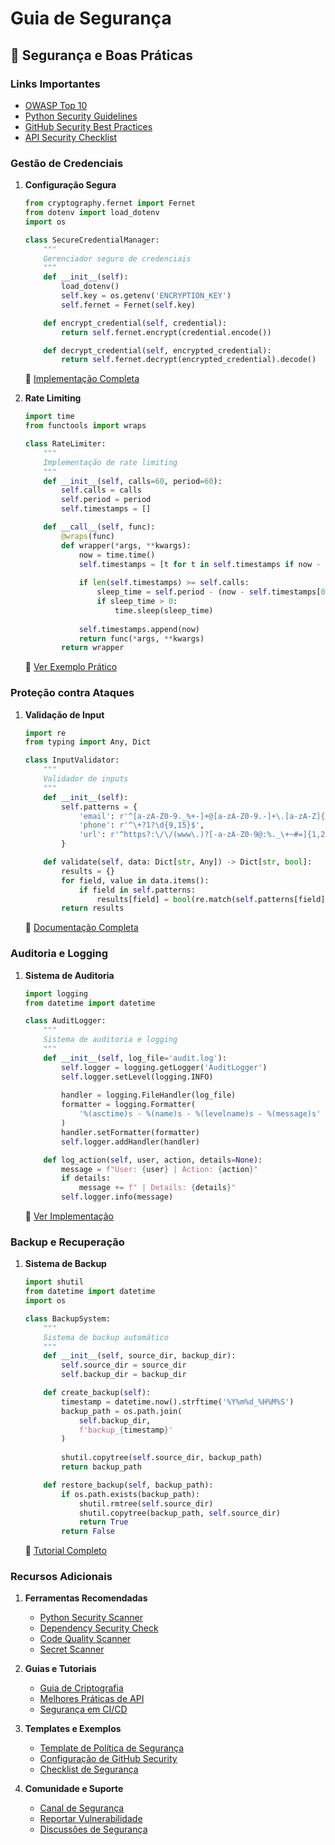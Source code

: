 # Guia de Segurança

## 🔐 Segurança e Boas Práticas

### Links Importantes
- [OWASP Top 10](https://owasp.org/www-project-top-ten/)
- [Python Security Guidelines](https://python-security.readthedocs.io/)
- [GitHub Security Best Practices](https://docs.github.com/en/code-security)
- [API Security Checklist](https://github.com/shieldfy/API-Security-Checklist)

### Gestão de Credenciais

1. **Configuração Segura**
   ```python
   from cryptography.fernet import Fernet
   from dotenv import load_dotenv
   import os
   
   class SecureCredentialManager:
       """
       Gerenciador seguro de credenciais
       """
       def __init__(self):
           load_dotenv()
           self.key = os.getenv('ENCRYPTION_KEY')
           self.fernet = Fernet(self.key)
   
       def encrypt_credential(self, credential):
           return self.fernet.encrypt(credential.encode())
   
       def decrypt_credential(self, encrypted_credential):
           return self.fernet.decrypt(encrypted_credential).decode()
   ```
   🔗 [Implementação Completa](https://github.com/Lucasdoreac/claude-mcp-toolkit/tree/main/examples/security/credential_manager.py)

2. **Rate Limiting**
   ```python
   import time
   from functools import wraps
   
   class RateLimiter:
       """
       Implementação de rate limiting
       """
       def __init__(self, calls=60, period=60):
           self.calls = calls
           self.period = period
           self.timestamps = []
   
       def __call__(self, func):
           @wraps(func)
           def wrapper(*args, **kwargs):
               now = time.time()
               self.timestamps = [t for t in self.timestamps if now - t < self.period]
               
               if len(self.timestamps) >= self.calls:
                   sleep_time = self.period - (now - self.timestamps[0])
                   if sleep_time > 0:
                       time.sleep(sleep_time)
               
               self.timestamps.append(now)
               return func(*args, **kwargs)
           return wrapper
   ```
   🔗 [Ver Exemplo Prático](https://github.com/Lucasdoreac/claude-mcp-toolkit/tree/main/examples/security/rate_limiter.py)

### Proteção contra Ataques

1. **Validação de Input**
   ```python
   import re
   from typing import Any, Dict
   
   class InputValidator:
       """
       Validador de inputs
       """
       def __init__(self):
           self.patterns = {
               'email': r'^[a-zA-Z0-9._%+-]+@[a-zA-Z0-9.-]+\.[a-zA-Z]{2,}$',
               'phone': r'^\+?1?\d{9,15}$',
               'url': r'^https?:\/\/(www\.)?[-a-zA-Z0-9@:%._\+~#=]{1,256}\.[a-zA-Z0-9()]{1,6}\b([-a-zA-Z0-9()@:%_\+.~#?&//=]*)$'
           }
   
       def validate(self, data: Dict[str, Any]) -> Dict[str, bool]:
           results = {}
           for field, value in data.items():
               if field in self.patterns:
                   results[field] = bool(re.match(self.patterns[field], str(value)))
           return results
   ```
   🔗 [Documentação Completa](https://github.com/Lucasdoreac/claude-mcp-toolkit/tree/main/docs/security/input_validation.md)

### Auditoria e Logging

1. **Sistema de Auditoria**
   ```python
   import logging
   from datetime import datetime
   
   class AuditLogger:
       """
       Sistema de auditoria e logging
       """
       def __init__(self, log_file='audit.log'):
           self.logger = logging.getLogger('AuditLogger')
           self.logger.setLevel(logging.INFO)
           
           handler = logging.FileHandler(log_file)
           formatter = logging.Formatter(
               '%(asctime)s - %(name)s - %(levelname)s - %(message)s'
           )
           handler.setFormatter(formatter)
           self.logger.addHandler(handler)
   
       def log_action(self, user, action, details=None):
           message = f"User: {user} | Action: {action}"
           if details:
               message += f" | Details: {details}"
           self.logger.info(message)
   ```
   🔗 [Ver Implementação](https://github.com/Lucasdoreac/claude-mcp-toolkit/tree/main/examples/security/audit_logger.py)

### Backup e Recuperação

1. **Sistema de Backup**
   ```python
   import shutil
   from datetime import datetime
   import os
   
   class BackupSystem:
       """
       Sistema de backup automático
       """
       def __init__(self, source_dir, backup_dir):
           self.source_dir = source_dir
           self.backup_dir = backup_dir
   
       def create_backup(self):
           timestamp = datetime.now().strftime('%Y%m%d_%H%M%S')
           backup_path = os.path.join(
               self.backup_dir,
               f'backup_{timestamp}'
           )
           
           shutil.copytree(self.source_dir, backup_path)
           return backup_path
   
       def restore_backup(self, backup_path):
           if os.path.exists(backup_path):
               shutil.rmtree(self.source_dir)
               shutil.copytree(backup_path, self.source_dir)
               return True
           return False
   ```
   🔗 [Tutorial Completo](https://github.com/Lucasdoreac/claude-mcp-toolkit/tree/main/docs/security/backup_guide.md)

### Recursos Adicionais

1. **Ferramentas Recomendadas**
   - [Python Security Scanner](https://pypi.org/project/bandit/)
   - [Dependency Security Check](https://pypi.org/project/safety/)
   - [Code Quality Scanner](https://www.sonarqube.org/)
   - [Secret Scanner](https://github.com/trufflesecurity/trufflehog)

2. **Guias e Tutoriais**
   - [Guia de Criptografia](https://github.com/Lucasdoreac/claude-mcp-toolkit/tree/main/docs/security/encryption_guide.md)
   - [Melhores Práticas de API](https://github.com/Lucasdoreac/claude-mcp-toolkit/tree/main/docs/security/api_security.md)
   - [Segurança em CI/CD](https://github.com/Lucasdoreac/claude-mcp-toolkit/tree/main/docs/security/cicd_security.md)

3. **Templates e Exemplos**
   - [Template de Política de Segurança](https://github.com/Lucasdoreac/claude-mcp-toolkit/tree/main/templates/security/SECURITY.md)
   - [Configuração de GitHub Security](https://github.com/Lucasdoreac/claude-mcp-toolkit/tree/main/templates/security/github_security.md)
   - [Checklist de Segurança](https://github.com/Lucasdoreac/claude-mcp-toolkit/tree/main/templates/security/security_checklist.md)

4. **Comunidade e Suporte**
   - [Canal de Segurança](https://github.com/Lucasdoreac/claude-mcp-toolkit/security)
   - [Reportar Vulnerabilidade](https://github.com/Lucasdoreac/claude-mcp-toolkit/security/advisories/new)
   - [Discussões de Segurança](https://github.com/Lucasdoreac/claude-mcp-toolkit/discussions/categories/security)